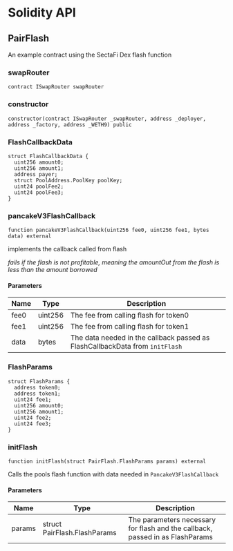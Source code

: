 # Solidity API

## PairFlash

An example contract using the SectaFi Dex flash function

### swapRouter

```solidity
contract ISwapRouter swapRouter
```

### constructor

```solidity
constructor(contract ISwapRouter _swapRouter, address _deployer, address _factory, address _WETH9) public
```

### FlashCallbackData

```solidity
struct FlashCallbackData {
  uint256 amount0;
  uint256 amount1;
  address payer;
  struct PoolAddress.PoolKey poolKey;
  uint24 poolFee2;
  uint24 poolFee3;
}
```

### pancakeV3FlashCallback

```solidity
function pancakeV3FlashCallback(uint256 fee0, uint256 fee1, bytes data) external
```

implements the callback called from flash

_fails if the flash is not profitable, meaning the amountOut from the flash is less than the amount borrowed_

#### Parameters

| Name | Type | Description |
| ---- | ---- | ----------- |
| fee0 | uint256 | The fee from calling flash for token0 |
| fee1 | uint256 | The fee from calling flash for token1 |
| data | bytes | The data needed in the callback passed as FlashCallbackData from `initFlash` |

### FlashParams

```solidity
struct FlashParams {
  address token0;
  address token1;
  uint24 fee1;
  uint256 amount0;
  uint256 amount1;
  uint24 fee2;
  uint24 fee3;
}
```

### initFlash

```solidity
function initFlash(struct PairFlash.FlashParams params) external
```

Calls the pools flash function with data needed in `PancakeV3FlashCallback`

#### Parameters

| Name | Type | Description |
| ---- | ---- | ----------- |
| params | struct PairFlash.FlashParams | The parameters necessary for flash and the callback, passed in as FlashParams |

